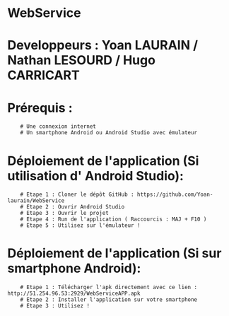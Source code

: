 # WebService

# Developpeurs : Yoan LAURAIN / Nathan LESOURD / Hugo CARRICART

# Prérequis :
		# Une connexion internet
		# Un smartphone Android ou Android Studio avec émulateur


# Déploiement de l'application (Si utilisation d' Android Studio): 
		# Etape 1 : Cloner le dépôt GitHub : https://github.com/Yoan-laurain/WebService 
		# Etape 2 : Ouvrir Android Studio 
		# Etape 3 : Ouvrir le projet 
		# Etape 4 : Run de l'application ( Raccourcis : MAJ + F10 )
		# Etape 5 : Utilisez sur l'émulateur !

# Déploiement de l'application (Si sur smartphone Android):
		# Etape 1 : Télécharger l'apk directement avec ce lien : http://51.254.96.53:2929/WebServiceAPP.apk
		# Etape 2 : Installer l'application sur votre smartphone
		# Etape 3 : Utilisez !
